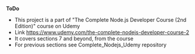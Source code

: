 <b>ToDo</b> 

- This project is a part of "The Complete Node.js Developer Course (2nd Edition)" course on Udemy
- Link https://www.udemy.com/the-complete-nodejs-developer-course-2
- It covers sections 7 and beyond, from the course
- For previous sections see Complete_Nodejs_Udemy repository
